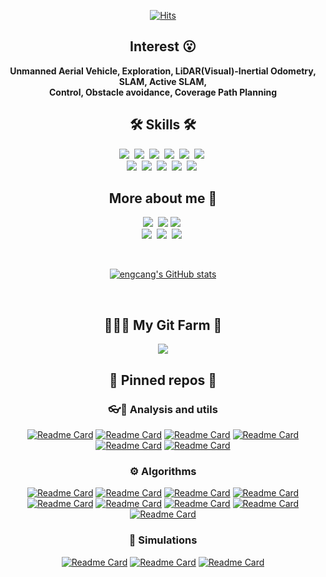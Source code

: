 <!--img src="https://img.shields.io/badge/쓰고자하는_텍스트-컬러코드?style=flat-square&logo=simpleicons에서_아이콘이름&logoColor=white"/></a-->
<!-- referred [here](https://zzsza.github.io/development/2020/07/10/make-github-profile-readme/) [here2](https://velog.io/@woo0_hooo/Github-github-profile-%EA%B0%84%EC%A7%80%EB%82%98%EA%B2%8C-%EA%BE%B8%EB%AF%B8%EA%B8%B0) [here3](https://github.com/ProtossDragoon/ProtossDragoon/blob/master/README.md) -->
<!-- [icons](https://simpleicons.org/) [stats](https://github.com/anuraghazra/github-readme-stats) [hits](https://hits.seeyoufarm.com/) [badges](https://efficientuser.com/2019/09/12/add-some-cool-badges-in-your-github-repo/) -->

<div align="center">
  
[![Hits](https://hits.seeyoufarm.com/api/count/incr/badge.svg?url=https%3A%2F%2Fgithub.com%2Fengcang&count_bg=%23D775D5&title_bg=%23434746&icon=github.svg&icon_color=%23FFFFFF&title=hits&edge_flat=false)](https://hits.seeyoufarm.com)

## Interest 😮

**Unmanned Aerial Vehicle, Exploration, LiDAR(Visual)-Inertial Odometry, SLAM, Active SLAM, <br>
Control, Obstacle avoidance, Coverage Path Planning**
  
## 🛠 Skills 🛠
<p align="center">
  <img src="https://img.shields.io/badge/ROS-22314E?style=flat-square&logo=ROS&logoColor=white"/></a>&nbsp 
  <img src="https://img.shields.io/badge/Python-3766AB?style=flat-square&logo=Python&logoColor=white"/></a>&nbsp 
  <img src="https://img.shields.io/badge/C++-00599C?style=flat-square&logo=C%2B%2B&logoColor=white"/></a>&nbsp 
  <img src="https://img.shields.io/badge/C-A8B9CC?style=flat-square&logo=C&logoColor=white"/></a>&nbsp 
  <img src="https://img.shields.io/badge/SolidWorks-FF3333?style=flat-square&logo=dassaultsystemes&logoColor=white"/></a>&nbsp
  <img src="https://img.shields.io/badge/MATLAB-FF452F?style=flat-square&logo=Mathworks&logoColor=white"/></a>&nbsp 
  <br>
  <img src="https://img.shields.io/badge/HTML-E34F26?style=flat-square&logo=HTML5&logoColor=white"/></a>&nbsp 
  <img src="https://img.shields.io/badge/markdown-000000?style=flat-square&logo=Markdown&logoColor=white"/></a>&nbsp 
  <img src="https://img.shields.io/badge/Blender-F5792A?style=flat-square&logo=Blender&logoColor=white"/></a>&nbsp 
  <img src="https://img.shields.io/badge/SketchUp-005F9E?style=flat-square&logo=SketchUp&logoColor=white"/></a>&nbsp 
  <img src="https://img.shields.io/badge/Unity-000000?style=flat-square&logo=Unity&logoColor=white"/></a>&nbsp 
</p>

## More about me 🙂
<p align="center">
  <a href="https://engcang.github.io/AllowanceRobotics-Gazeboyz/"><img src="https://img.shields.io/badge/-Freelancing-000000?style=flat-square&logo=Freelancer&logoColor=29B2FE"/></a>&nbsp
  <a href="https://engcang.github.io/"><img src="https://img.shields.io/badge/-Tech%20blog-black?style=flat-square&logo=github&logoColor=white"/></a>
  <a href="https://www.youtube.com/channel/UC1Bui82br7_gmlaVRcCERcQ/featured"><img src="https://img.shields.io/badge/Youtube-ff0000?style=flat-square&logo=youtube&logoColor=white"/></a>&nbsp
  <br>
  <a href="https://www.linkedin.com/in/eungchang-lee-683281200/"><img src="https://img.shields.io/badge/-LinkedIn-blue?style=flat-square&logo=Linkedin&logoColor=white"/></a>&nbsp
  <a href="mailto:eungchang_mason@kaist.ac.kr"><img src="https://img.shields.io/badge/-Email-d14836?style=flat-square&logo=Gmail&logoColor=white"/></a>&nbsp
  <a href="https://scholar.google.com/citations?user=L02b38oAAAAJ&hl=ko&oi=ao"><img src="https://img.shields.io/badge/GoogleScholar-4B83E3?style=flat-square&logo=google-scholar&logoColor=white"/></a>&nbsp
</p>

<br>

[![engcang's GitHub stats](https://github-readme-stats-sigma-five.vercel.app/api?username=engcang&hide=prs&count_private=true&show_icons=true&theme=chartreuse-dark)](https://github.com/anuraghazra/github-readme-stats)

<br>

## 🧑🏻‍🌾 My Git Farm 🐙
<a href="https://github.com/devxb/gitanimals">
  <img src="https://render.gitanimals.org/farms/engcang"/>
</a>

<br>

## 📌 Pinned repos 📌
### 👓🔧 Analysis and utils
[![Readme Card](https://github-readme-stats-sigma-five.vercel.app/api/pin/?username=engcang&repo=SLAM-application&theme=chartreuse-dark)](https://github.com/engcang/SLAM-application)
[![Readme Card](https://github-readme-stats-sigma-five.vercel.app/api/pin/?username=engcang&repo=vins-application&theme=chartreuse-dark)](https://github.com/engcang/vins-application)
[![Readme Card](https://github-readme-stats-sigma-five.vercel.app/api/pin/?username=engcang&repo=ros-yolo-sort&theme=chartreuse-dark)](https://github.com/engcang/ros-yolo-sort)
[![Readme Card](https://github-readme-stats-sigma-five.vercel.app/api/pin/?username=engcang&repo=TensorRT_YOLOv9_ROS&theme=chartreuse-dark)](https://github.com/engcang/TensorRT_YOLOv9_ROS)
[![Readme Card](https://github-readme-stats-sigma-five.vercel.app/api/pin/?username=engcang&repo=tkdnn-ros&theme=chartreuse-dark)](https://github.com/engcang/tkdnn-ros)
[![Readme Card](https://github-readme-stats-sigma-five.vercel.app/api/pin/?username=engcang&repo=oakd-ros-simple&theme=chartreuse-dark)](https://github.com/engcang/oakd-ros-simple)

### ⚙️ Algorithms
[![Readme Card](https://github-readme-stats-sigma-five.vercel.app/api/pin/?username=engcang&repo=FAST-LIO-SAM-SC-QN&theme=chartreuse-dark)](https://github.com/engcang/FAST-LIO-SAM-SC-QN)
[![Readme Card](https://github-readme-stats-sigma-five.vercel.app/api/pin/?username=engcang&repo=FAST-LIO-SAM-QN&theme=chartreuse-dark)](https://github.com/engcang/FAST-LIO-SAM-QN)
[![Readme Card](https://github-readme-stats-sigma-five.vercel.app/api/pin/?username=engcang&repo=FAST-LIO-SAM&theme=chartreuse-dark)](https://github.com/engcang/FAST-LIO-SAM)
[![Readme Card](https://github-readme-stats-sigma-five.vercel.app/api/pin/?username=engcang&repo=FAST_LIO_MULTI&theme=chartreuse-dark)](https://github.com/engcang/FAST_LIO_MULTI)
[![Readme Card](https://github-readme-stats-sigma-five.vercel.app/api/pin/?username=engcang&repo=FAST-LIO-Localization-SC-QN&theme=chartreuse-dark)](https://github.com/engcang/FAST-LIO-Localization-SC-QN)
[![Readme Card](https://github-readme-stats-sigma-five.vercel.app/api/pin/?username=engcang&repo=FAST-LIO-Localization-QN&theme=chartreuse-dark)](https://github.com/engcang/FAST-LIO-Localization-QN)
[![Readme Card](https://github-readme-stats-sigma-five.vercel.app/api/pin/?username=sungwook87&repo=mlcpp&theme=chartreuse-dark)](https://github.com/sungwook87/mlcpp)
[![Readme Card](https://github-readme-stats-sigma-five.vercel.app/api/pin/?username=engcang&repo=TROT-Q&theme=chartreuse-dark)](https://github.com/engcang/TROT-Q)
[![Readme Card](https://github-readme-stats-sigma-five.vercel.app/api/pin/?username=engcang&repo=ieee_uav_2022&theme=chartreuse-dark)](https://github.com/engcang/ieee_uav_2022)
<!-- [![Readme Card](https://github-readme-stats-sigma-five.vercel.app/api/pin/?username=engcang&repo=ceo-mlcpp&theme=chartreuse-dark)](https://github.com/engcang/ceo-mlcpp) -->

### 🤖 Simulations
[![Readme Card](https://github-readme-stats-sigma-five.vercel.app/api/pin/?username=engcang&repo=gazebo_maps&theme=chartreuse-dark)](https://github.com/engcang/gazebo_maps)
[![Readme Card](https://github-readme-stats-sigma-five.vercel.app/api/pin/?username=Woojin-Seol&repo=KVRC2022&theme=chartreuse-dark)](https://github.com/Woojin-Seol/KVRC2022)
[![Readme Card](https://github-readme-stats-sigma-five.vercel.app/api/pin/?username=Woojin-Seol&repo=KVRC2021&theme=chartreuse-dark)](https://github.com/Woojin-Seol/KVRC2021)


</div>
